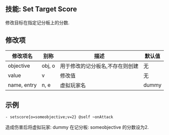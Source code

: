 技能: Set Target Score
--------------------------

修改目标在指定记分板上的分数.

修改项
----------

| 修改项名 | 别称    | 描述                                                                                                    | 默认值 |
|-----------|------------|----------------------------------------------------------------------------------------------------------------|---------------|
| objective | obj, o  | 用于修改的记分板名,不存在则创建 | 无 |
| value     | v       | 修改值 | 无 |
| name, entry | n, e    | 虚拟玩家名                    | dummy   |
                                                                            
示例
----

    - setscore{o=someobjective;v=2} @self ~onAttack

造成伤害后将虚拟玩家: dummy 在记分板: someobjective 的分数设为2.